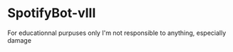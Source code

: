 # SpotifyBot-vIII
For educationnal purpuses only
I'm not responsible to anything, especially damage
